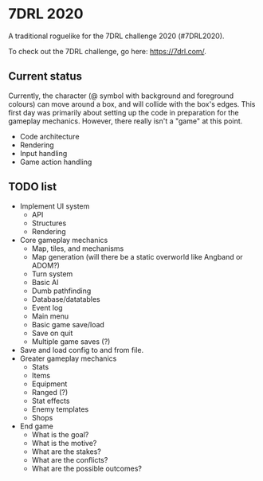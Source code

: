 # 7DRL 2020
A traditional roguelike for the 7DRL challenge 2020 (#7DRL2020).

To check out the 7DRL challenge, go here: <https://7drl.com/>.

## Current status
Currently, the character (@ symbol with background and foreground colours) can move around a box, and will collide with the box's edges. This first day was primarily about setting up the code in preparation for the gameplay mechanics. However, there really isn't a "game" at this point.

- Code architecture
- Rendering
- Input handling
- Game action handling

## TODO list
- Implement UI system
	- API
	- Structures
	- Rendering
- Core gameplay mechanics
	- Map, tiles, and mechanisms
	- Map generation (will there be a static overworld like Angband or ADOM?)
	- Turn system
	- Basic AI
	- Dumb pathfinding
	- Database/datatables
	- Event log
	- Main menu
	- Basic game save/load
	- Save on quit
	- Multiple game saves (?)
- Save and load config to and from file.
- Greater gameplay mechanics
	- Stats
	- Items
	- Equipment
	- Ranged (?)
	- Stat effects
	- Enemy templates
	- Shops
- End game
	- What is the goal?
	- What is the motive?
	- What are the stakes?
	- What are the conflicts?
	- What are the possible outcomes?
